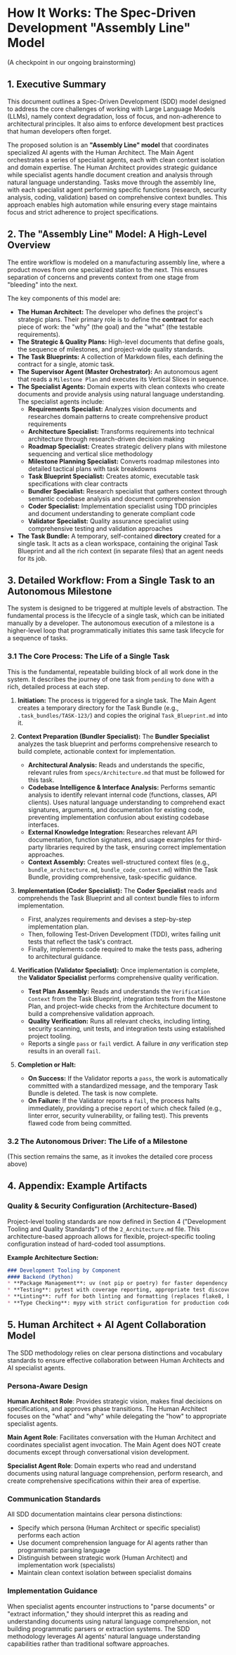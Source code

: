 # How It Works: The Spec-Driven Development "Assembly Line" Model

(A checkpoint in our ongoing brainstorming)

## 1. Executive Summary

This document outlines a Spec-Driven Development (SDD) model designed to address the core challenges of working with Large Language Models (LLMs), namely context degradation, loss of focus, and non-adherence to architectural principles. It also aims to enforce development best practices that human developers often forget.

The proposed solution is an **"Assembly Line" model** that coordinates specialized AI agents with the Human Architect. The Main Agent orchestrates a series of specialist agents, each with clean context isolation and domain expertise. The Human Architect provides strategic guidance while specialist agents handle document creation and analysis through natural language understanding. Tasks move through the assembly line, with each specialist agent performing specific functions (research, security analysis, coding, validation) based on comprehensive context bundles. This approach enables high automation while ensuring every stage maintains focus and strict adherence to project specifications.

## 2. The "Assembly Line" Model: A High-Level Overview

The entire workflow is modeled on a manufacturing assembly line, where a product moves from one specialized station to the next. This ensures separation of concerns and prevents context from one stage from "bleeding" into the next.

The key components of this model are:

* **The Human Architect:** The developer who defines the project's strategic plans. Their primary role is to define the **contract** for each piece of work: the "why" (the goal) and the "what" (the testable requirements).
* **The Strategic & Quality Plans:** High-level documents that define goals, the sequence of milestones, and project-wide quality standards.
* **The Task Blueprints:** A collection of Markdown files, each defining the contract for a single, atomic task.
* **The Supervisor Agent (Master Orchestrator):** An autonomous agent that reads a `Milestone Plan` and executes its Vertical Slices in sequence.
* **The Specialist Agents:** Domain experts with clean contexts who create documents and provide analysis using natural language understanding. The specialist agents include:
  * **Requirements Specialist:** Analyzes vision documents and researches domain patterns to create comprehensive product requirements
  * **Architecture Specialist:** Transforms requirements into technical architecture through research-driven decision making
  * **Roadmap Specialist:** Creates strategic delivery plans with milestone sequencing and vertical slice methodology  
  * **Milestone Planning Specialist:** Converts roadmap milestones into detailed tactical plans with task breakdowns
  * **Task Blueprint Specialist:** Creates atomic, executable task specifications with clear contracts
  * **Bundler Specialist:** Research specialist that gathers context through semantic codebase analysis and document comprehension
  * **Coder Specialist:** Implementation specialist using TDD principles and document understanding to generate compliant code
  * **Validator Specialist:** Quality assurance specialist using comprehensive testing and validation approaches
* **The Task Bundle:** A temporary, self-contained **directory** created for a single task. It acts as a clean workspace, containing the original Task Blueprint and all the rich context (in separate files) that an agent needs for its job.

## 3. Detailed Workflow: From a Single Task to an Autonomous Milestone

The system is designed to be triggered at multiple levels of abstraction. The fundamental process is the lifecycle of a single task, which can be initiated manually by a developer. The autonomous execution of a milestone is a higher-level loop that programmatically initiates this same task lifecycle for a sequence of tasks.

### 3.1 The Core Process: The Life of a Single Task

This is the fundamental, repeatable building block of all work done in the system. It describes the journey of one task from `pending` to `done` with a rich, detailed process at each step.

1. **Initiation:** The process is triggered for a single task. The Main Agent creates a temporary directory for the Task Bundle (e.g., `.task_bundles/TASK-123/`) and copies the original `Task_Blueprint.md` into it.

2. **Context Preparation (Bundler Specialist):** The **Bundler Specialist** analyzes the task blueprint and performs comprehensive research to build complete, actionable context for implementation.
    * **Architectural Analysis:** Reads and understands the specific, relevant rules from `specs/Architecture.md` that must be followed for this task.
    * **Codebase Intelligence & Interface Analysis:** Performs semantic analysis to identify relevant internal code (functions, classes, API clients). Uses natural language understanding to comprehend exact signatures, arguments, and documentation for existing code, preventing implementation confusion about existing codebase interfaces.
    * **External Knowledge Integration:** Researches relevant API documentation, function signatures, and usage examples for third-party libraries required by the task, ensuring correct implementation approaches.
    * **Context Assembly:** Creates well-structured context files (e.g., `bundle_architecture.md`, `bundle_code_context.md`) within the Task Bundle, providing comprehensive, task-specific guidance.

3. **Implementation (Coder Specialist):** The **Coder Specialist** reads and comprehends the Task Blueprint and all context bundle files to inform implementation.
    * First, analyzes requirements and devises a step-by-step implementation plan.
    * Then, following Test-Driven Development (TDD), writes failing unit tests that reflect the task's contract.
    * Finally, implements code required to make the tests pass, adhering to architectural guidance.

4. **Verification (Validator Specialist):** Once implementation is complete, the **Validator Specialist** performs comprehensive quality verification.
    * **Test Plan Assembly:** Reads and understands the `Verification Context` from the Task Blueprint, integration tests from the Milestone Plan, and project-wide checks from the Architecture document to build a comprehensive validation approach.
    * **Quality Verification:** Runs all relevant checks, including linting, security scanning, unit tests, and integration tests using established project tooling.
    * Reports a single `pass` or `fail` verdict. A failure in *any* verification step results in an overall `fail`.

6. **Completion or Halt:**
    * **On Success:** If the Validator reports a `pass`, the work is automatically committed with a standardized message, and the temporary Task Bundle is deleted. The task is now complete.
    * **On Failure:** If the Validator reports a `fail`, the process halts immediately, providing a precise report of which check failed (e.g., linter error, security vulnerability, or failing test). This prevents flawed code from being committed.

### 3.2 The Autonomous Driver: The Life of a Milestone

(This section remains the same, as it invokes the detailed core process above)

## 4. Appendix: Example Artifacts

### Quality & Security Configuration (Architecture-Based)

Project-level tooling standards are now defined in Section 4 ("Development Tooling and Quality Standards") of the `2_Architecture.md` file. This architecture-based approach allows for flexible, project-specific tooling configuration instead of hard-coded tool assumptions.

**Example Architecture Section:**
```markdown
### Development Tooling by Component
#### Backend (Python)
* **Package Management**: uv (not pip or poetry) for faster dependency resolution  
* **Testing**: pytest with coverage reporting, appropriate test discovery and options
* **Linting**: ruff for both linting and formatting (replaces flake8, black, isort)
* **Type Checking**: mypy with strict configuration for production code quality
```

## 5. Human Architect + AI Agent Collaboration Model

The SDD methodology relies on clear persona distinctions and vocabulary standards to ensure effective collaboration between Human Architects and AI specialist agents.

### Persona-Aware Design

**Human Architect Role**: Provides strategic vision, makes final decisions on specifications, and approves phase transitions. The Human Architect focuses on the "what" and "why" while delegating the "how" to appropriate specialist agents.

**Main Agent Role**: Facilitates conversation with the Human Architect and coordinates specialist agent invocation. The Main Agent does NOT create documents except through conversational vision development.

**Specialist Agent Role**: Domain experts who read and understand documents using natural language comprehension, perform research, and create comprehensive specifications within their area of expertise.

### Communication Standards

All SDD documentation maintains clear persona distinctions:
- Specify which persona (Human Architect or specific specialist) performs each action
- Use document comprehension language for AI agents rather than programmatic parsing language  
- Distinguish between strategic work (Human Architect) and implementation work (specialists)
- Maintain clean context isolation between specialist domains

### Implementation Guidance

When specialist agents encounter instructions to "parse documents" or "extract information," they should interpret this as reading and understanding documents using natural language comprehension, not building programmatic parsers or extraction systems. The SDD methodology leverages AI agents' natural language understanding capabilities rather than traditional software approaches.

